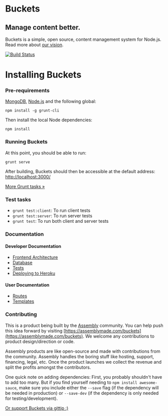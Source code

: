 # Buckets

## Manage content better.

Buckets is a simple, open source, content management system for Node.js. Read more about [our vision](docs/vision/vision.md).

[![Build Status](https://travis-ci.org/asm-products/buckets.svg?branch=master)](https://travis-ci.org/asm-products/buckets)

# Installing Buckets

### Pre-requirements

[MongoDB](http://www.mongodb.org), [Node.js](http://nodejs.org) and the following global:

```
npm install -g grunt-cli
```

Then install the local Node dependencies:

```
npm install
```

### Running Buckets

At this point, you should be able to run:

```
grunt serve
```

After building, Buckets should then be accessible at the default address: [http://localhost:3000/](http://localhost:3000/)

[More Grunt tasks »](docs/frontend.md#grunt-tasks)

### Test tasks

- `grunt test:client`: To run client tests
- `grunt test:server`: To run server tests
- `grunt test`: To run both client and server tests

### Documentation

#### Developer Documentation

* [Frontend Architecture](docs/frontend.md)
* [Database](docs/database.md)
* [Tests](docs/tests.md)
* [Deploying to Heroku](docs/heroku.md)

#### User Documentation

* [Routes](docs/user-docs/routes.md)
* [Templates](docs/user-docs/templates.md)

### Contributing

This is a product being built by the [Assembly](https://assemblymade.com) community. You can help push this idea forward by visiting [https://assemblymade.com/buckets](https://assemblymade.com/buckets). We welcome any contributions to product design/direction or code.

Assembly products are like open-source and made with contributions from the community. Assembly handles the boring stuff like hosting, support, financing, legal, etc. Once the product launches we collect the revenue and split the profits amongst the contributors.

One quick note on adding dependencies: First, you probably shouldn't have to add too many. But if you find yourself needing to `npm install awesome-sauce`, make sure you include either the `--save` flag (if the dependency will be needed in production) or `--save-dev` (if the dependency is only needed for testing/development).

[Or support Buckets via gittip :)](https://www.gittip.com/DavidKaneda/)
